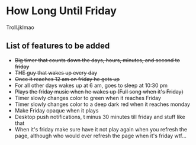 # How Long Until Friday

Troll.jklmao

## List of features to be added
* ~~Big timer that counts down the days, hours, minutes, and second to friday~~
* ~~THE guy that wakes up every day~~
* ~~Once it reaches 12 am on friday he gets up~~
* For all other days wakes up at 6 am, goes to sleep at 10:30 pm
* ~~Plays the friday music when he wakes up (Full song when it's Friday)~~
* Timer slowly changes color to green when it reaches Friday
* Timer slowly changes color to a deep dark red when it reaches monday
* Make Friday opaque when it plays
* Desktop push notifications, t minus 30 minutes till friday and stuff like that
* When it's friday make sure have it not play again when you refresh the page, although who would ever refresh the page when it's friday wtf...